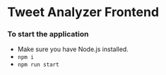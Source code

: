 # Tweet Analyzer Frontend

### To start the application
  * Make sure you have Node.js installed.
  * ```npm i```
  * ```npm run start```
